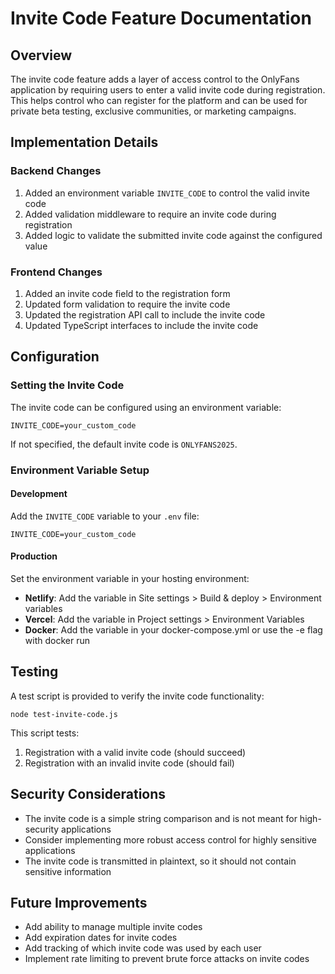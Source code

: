 # Invite Code Feature Documentation

## Overview
The invite code feature adds a layer of access control to the OnlyFans application by requiring users to enter a valid invite code during registration. This helps control who can register for the platform and can be used for private beta testing, exclusive communities, or marketing campaigns.

## Implementation Details

### Backend Changes
1. Added an environment variable `INVITE_CODE` to control the valid invite code
2. Added validation middleware to require an invite code during registration
3. Added logic to validate the submitted invite code against the configured value

### Frontend Changes
1. Added an invite code field to the registration form
2. Updated form validation to require the invite code
3. Updated the registration API call to include the invite code
4. Updated TypeScript interfaces to include the invite code

## Configuration

### Setting the Invite Code
The invite code can be configured using an environment variable:

```
INVITE_CODE=your_custom_code
```

If not specified, the default invite code is `ONLYFANS2025`.

### Environment Variable Setup

#### Development
Add the `INVITE_CODE` variable to your `.env` file:

```
INVITE_CODE=your_custom_code
```

#### Production
Set the environment variable in your hosting environment:

- **Netlify**: Add the variable in Site settings > Build & deploy > Environment variables
- **Vercel**: Add the variable in Project settings > Environment Variables
- **Docker**: Add the variable in your docker-compose.yml or use the -e flag with docker run

## Testing
A test script is provided to verify the invite code functionality:

```
node test-invite-code.js
```

This script tests:
1. Registration with a valid invite code (should succeed)
2. Registration with an invalid invite code (should fail)

## Security Considerations
- The invite code is a simple string comparison and is not meant for high-security applications
- Consider implementing more robust access control for highly sensitive applications
- The invite code is transmitted in plaintext, so it should not contain sensitive information

## Future Improvements
- Add ability to manage multiple invite codes
- Add expiration dates for invite codes
- Add tracking of which invite code was used by each user
- Implement rate limiting to prevent brute force attacks on invite codes